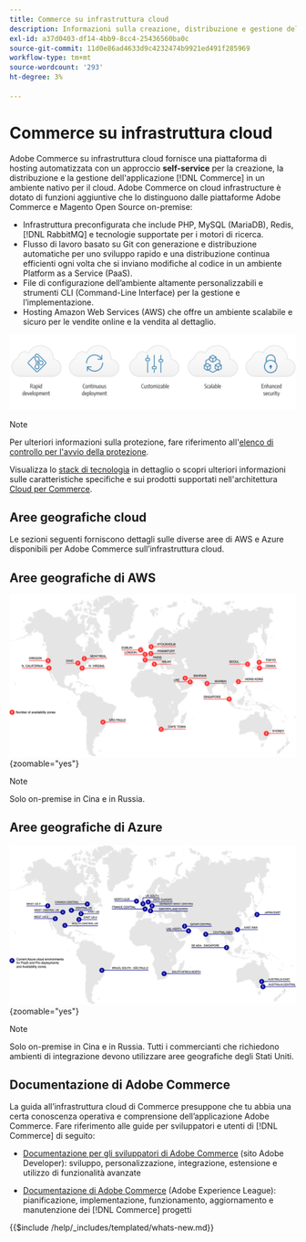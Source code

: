 ```yaml
---
title: Commerce su infrastruttura cloud
description: Informazioni sulla creazione, distribuzione e gestione dell’infrastruttura cloud per Commerce.
exl-id: a37d0403-df14-4bb9-8cc4-25436560ba0c
source-git-commit: 11d0e86ad4633d9c4232474b9921ed491f285969
workflow-type: tm+mt
source-wordcount: '293'
ht-degree: 3%

---
```



# Commerce su infrastruttura cloud

Adobe Commerce su infrastruttura cloud fornisce una piattaforma di hosting automatizzata con un approccio **self-service** per la creazione, la distribuzione e la gestione dell&#39;applicazione [!DNL Commerce] in un ambiente nativo per il cloud. Adobe Commerce on cloud infrastructure è dotato di funzioni aggiuntive che lo distinguono dalle piattaforme Adobe Commerce e Magento Open Source on-premise:

- Infrastruttura preconfigurata che include PHP, MySQL (MariaDB), Redis, [!DNL RabbitMQ] e tecnologie supportate per i motori di ricerca.
- Flusso di lavoro basato su Git con generazione e distribuzione automatiche per uno sviluppo rapido e una distribuzione continua efficienti ogni volta che si inviano modifiche al codice in un ambiente Platform as a Service (PaaS).
- File di configurazione dell’ambiente altamente personalizzabili e strumenti CLI (Command-Line Interface) per la gestione e l’implementazione.
- Hosting Amazon Web Services (AWS) che offre un ambiente scalabile e sicuro per le vendite online e la vendita al dettaglio.

![Vantaggi per il cloud](../assets/CloudBenefits.svg)

>[!NOTE]
>
>Per ulteriori informazioni sulla protezione, fare riferimento all&#39;[elenco di controllo per l&#39;avvio della protezione](https://experienceleague.adobe.com/it/docs/commerce-on-cloud/user-guide/launch/checklist#security-configuration).

Visualizza lo [stack di tecnologia](architecture/tech-stack.md) in dettaglio o scopri ulteriori informazioni sulle caratteristiche specifiche e sui prodotti supportati nell&#39;architettura [Cloud per Commerce](architecture/cloud-architecture.md).

<div id="recs-overview-body-1"></div>
<div id="recs-overview-body-2"></div>
<div id="recs-overview-body-3"></div>
<div id="recs-overview-body-4"></div>
<div id="recs-overview-body-5"></div>
<div id="recs-overview-body-6"></div>

## Aree geografiche cloud

Le sezioni seguenti forniscono dettagli sulle diverse aree di AWS e Azure disponibili per Adobe Commerce sull’infrastruttura cloud.

## Aree geografiche di AWS

![Diagramma che mostra le aree geografiche di AWS](../assets/aws-regions.svg){zoomable="yes"}

>[!NOTE]
>
> Solo on-premise in Cina e in Russia.

## Aree geografiche di Azure

![Diagramma che mostra le aree geografiche di Azure](../assets/azure-regions.svg){zoomable="yes"}

>[!NOTE]
>
> Solo on-premise in Cina e in Russia. Tutti i commercianti che richiedono ambienti di integrazione devono utilizzare aree geografiche degli Stati Uniti.

## Documentazione di Adobe Commerce

La guida all’infrastruttura cloud di Commerce presuppone che tu abbia una certa conoscenza operativa e comprensione dell’applicazione Adobe Commerce. Fare riferimento alle guide per sviluppatori e utenti di [!DNL Commerce] di seguito:

- [Documentazione per gli sviluppatori di Adobe Commerce](https://developer.adobe.com/commerce/docs/) (sito Adobe Developer): sviluppo, personalizzazione, integrazione, estensione e utilizzo di funzionalità avanzate

- [Documentazione di Adobe Commerce](https://experienceleague.adobe.com/docs/commerce.html?lang=it) (Adobe Experience League): pianificazione, implementazione, funzionamento, aggiornamento e manutenzione dei [!DNL Commerce] progetti

{{$include /help/_includes/templated/whats-new.md}}

<!-- Last updated from includes: 2025-10-08 16:18:12 -->
